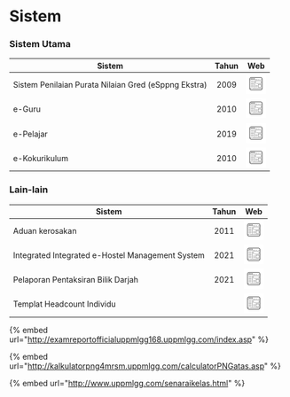 # Sistem

### Sistem Utama

| Sistem                                           | Tahun | Web |
|--------------------------------------------------|:------:|:------------:|
| Sistem Penilaian Purata Nilaian Gred (eSppng Ekstra) | 2009 | <a href="https://uppmmrsmlangkawi.com/esppng"><img src="website.png"></a> |
| e-Guru                                           | 2010 | <a href="http://www.mrsmsemporna.edu.my/skoq/contents/Loginguru.asp"><img src="website.png"></a>                             |
| e-Pelajar                                        | 2019 | <a href="http://www.mrsmkotakinabalu.edu.my/epelajar/login.asp"><img src="website.png"></a>                                 |
| e-Kokurikulum                                    | 2010 | <a href="http://www.mrsmserting.com/SKOQ/Contents/loginKoq.asp"><img src="website.png"></a>                                 |

### Lain-lain

| Sistem                                           | Tahun | Web |
|--------------------------------------------------|:------:|:------------:|
| Aduan kerosakan | 2011 |<a href="https://mrsmict.wixsite.com/mrsmkkmaintainance/aduan-kerosakkan"><img src="website.png"></a> |
| Integrated Integrated e-Hostel Management System | 2021 |<a href="http://e-hostel.net/trans_hostel"><img src="website.png"></a> |
| Pelaporan Pentaksiran  Bilik Darjah  | 2021 |<a href="https://mylink.la/nurmujahadah02"><img src="website.png"></a> |
| Templat Headcount Individu  |  |<a href="https://maranet-my.sharepoint.com/:x:/g/personal/joespenzal_mara_gov_my/EfRb-OhMT8hFqlBPfSu8GZ4BpVBxAzzcNXAz_KWWl_VyFw?e=FqpV7A"><img src="website.png"></a> |


{% embed url="http://examreportofficialuppmlgg168.uppmlgg.com/index.asp" %}

{% embed url="http://kalkulatorpng4mrsm.uppmlgg.com/calculatorPNGatas.asp" %}

{% embed url="http://www.uppmlgg.com/senaraikelas.html" %}
